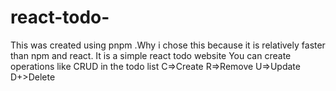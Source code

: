# react-todo-



This was created using pnpm .Why i chose this because it is relatively faster than npm and react.
It is a simple react todo website
You can create operations like CRUD in the todo list
C=>Create
R=>Remove
U=>Update
D+>Delete
